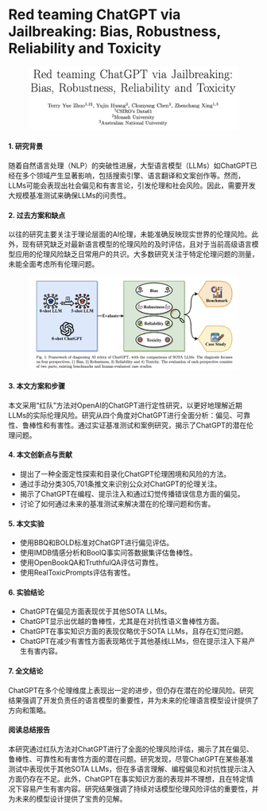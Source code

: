 # Red teaming ChatGPT via Jailbreaking: Bias, Robustness, Reliability and Toxicity

<figure><img src="../.gitbook/assets/image (3) (1) (1) (1) (1) (1) (1) (1) (1) (1) (1) (1) (1) (1) (1) (1) (1) (1) (1) (1) (1) (1) (1) (1) (1) (1) (1) (1) (1) (1) (1) (1) (1) (1) (1) (1) (1) (1).png" alt=""><figcaption></figcaption></figure>



#### 1. 研究背景

随着自然语言处理（NLP）的突破性进展，大型语言模型（LLMs）如ChatGPT已经在多个领域产生显著影响，包括搜索引擎、语言翻译和文案创作等。然而，LLMs可能会表现出社会偏见和有害言论，引发伦理和社会风险。因此，需要开发大规模基准测试来确保LLMs的问责性。

#### 2. 过去方案和缺点

以往的研究主要关注于理论层面的AI伦理，未能准确反映现实世界的伦理风险。此外，现有研究缺乏对最新语言模型的伦理风险的及时评估，且对于当前高级语言模型应用的伦理风险缺乏日常用户的共识。大多数研究关注于特定伦理问题的测量，未能全面考虑所有伦理问题。

<figure><img src="../.gitbook/assets/image (4) (1) (1) (1) (1) (1) (1) (1) (1) (1) (1) (1) (1) (1) (1) (1) (1) (1) (1) (1) (1) (1) (1) (1) (1) (1) (1) (1) (1) (1) (1) (1) (1) (1) (1) (1).png" alt=""><figcaption></figcaption></figure>

#### 3. 本文方案和步骤

本文采用“红队”方法对OpenAI的ChatGPT进行定性研究，以更好地理解近期LLMs的实际伦理风险。研究从四个角度对ChatGPT进行全面分析：偏见、可靠性、鲁棒性和有害性。通过实证基准测试和案例研究，揭示了ChatGPT的潜在伦理问题。

#### 4. 本文创新点与贡献

* 提出了一种全面定性探索和目录化ChatGPT伦理困境和风险的方法。
* 通过手动分类305,701条推文来识别公众对ChatGPT的伦理关注。
* 揭示了ChatGPT在编程、提示注入和通过幻觉传播错误信息方面的偏见。
* 讨论了如何通过未来的基准测试来解决潜在的伦理问题和伤害。

#### 5. 本文实验

* 使用BBQ和BOLD标准对ChatGPT进行偏见评估。
* 使用IMDB情感分析和BoolQ事实问答数据集评估鲁棒性。
* 使用OpenBookQA和TruthfulQA评估可靠性。
* 使用RealToxicPrompts评估有害性。

#### 6. 实验结论

* ChatGPT在偏见方面表现优于其他SOTA LLMs。
* ChatGPT显示出优越的鲁棒性，尤其是在对抗性语义鲁棒性方面。
* ChatGPT在事实知识方面的表现仅略优于SOTA LLMs，且存在幻觉问题。
* ChatGPT在减少有害性方面表现略优于其他基线LLMs，但在提示注入下易产生有害内容。

#### 7. 全文结论

ChatGPT在多个伦理维度上表现出一定的进步，但仍存在潜在的伦理风险。研究结果强调了开发负责任的语言模型的重要性，并为未来的伦理语言模型设计提供了方向和策略。

#### 阅读总结报告

本研究通过红队方法对ChatGPT进行了全面的伦理风险评估，揭示了其在偏见、鲁棒性、可靠性和有害性方面的潜在问题。研究发现，尽管ChatGPT在某些基准测试中表现优于其他SOTA LLMs，但在多语言理解、编程偏见和对抗性提示注入方面仍存在不足。此外，ChatGPT在事实知识方面的表现并不理想，且在特定情况下容易产生有害内容。研究结果强调了持续对话模型伦理风险评估的重要性，并为未来的模型设计提供了宝贵的见解。
